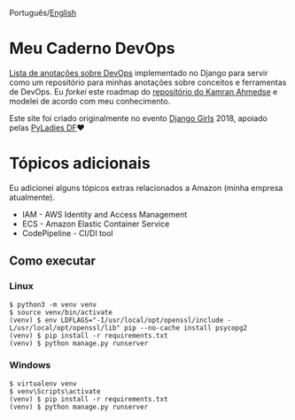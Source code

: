Português/[English](https://github.com/gabepk/my-devops-notebook/blob/master/README.md)

# Meu Caderno DevOps

[Lista de anotações sobre DevOps](https://devops-notebook.herokuapp.com) implementado no Django para servir como um repositório para minhas anotações sobre conceitos e ferramentas de DevOps. Eu _forkei_ este roadmap do [repositório do Kamran Ahmedse](https://github.com/kamranahmedse/developer-roadmap) e modelei de acordo com meu conhecimento.

Este site foi criado originalmente no evento [Django Girls](https://djangogirls.org/brasilia/) 2018, apoiado pelas [PyLadies DF](http://df.pyladies.com/):heart:

# Tópicos adicionais

Eu adicionei alguns tópicos extras relacionados a Amazon (minha empresa atualmente).

- IAM - AWS Identity and Access Management
- ECS - Amazon Elastic Container Service
- CodePipeline - CI/DI tool

## Como executar

### Linux

```console
$ python3 -m venv venv
$ source venv/bin/activate
(venv) $ env LDFLAGS="-I/usr/local/opt/openssl/include -L/usr/local/opt/openssl/lib" pip --no-cache install psycopg2
(venv) $ pip install -r requirements.txt
(venv) $ python manage.py runserver
```

### Windows

```console
$ virtualenv venv
$ venv\Scripts\activate
(venv) $ pip install -r requirements.txt
(venv) $ python manage.py runserver
```
